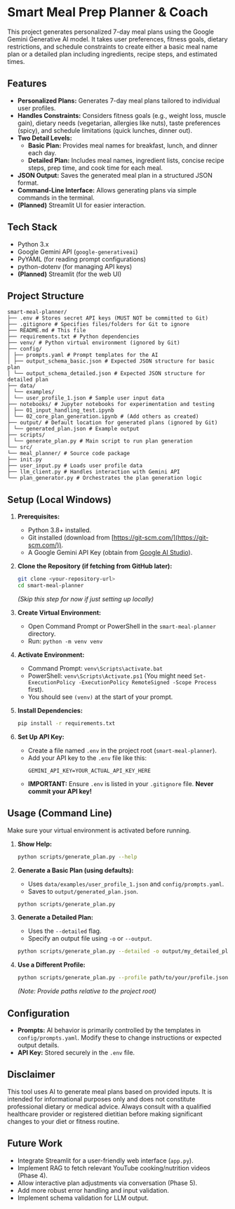 # Smart Meal Prep Planner & Coach

This project generates personalized 7-day meal plans using the Google Gemini Generative AI model. It takes user preferences, fitness goals, dietary restrictions, and schedule constraints to create either a basic meal name plan or a detailed plan including ingredients, recipe steps, and estimated times.

## Features

*   **Personalized Plans:** Generates 7-day meal plans tailored to individual user profiles.
*   **Handles Constraints:** Considers fitness goals (e.g., weight loss, muscle gain), dietary needs (vegetarian, allergies like nuts), taste preferences (spicy), and schedule limitations (quick lunches, dinner out).
*   **Two Detail Levels:**
    *   **Basic Plan:** Provides meal names for breakfast, lunch, and dinner each day.
    *   **Detailed Plan:** Includes meal names, ingredient lists, concise recipe steps, prep time, and cook time for each meal.
*   **JSON Output:** Saves the generated meal plan in a structured JSON format.
*   **Command-Line Interface:** Allows generating plans via simple commands in the terminal.
*   **(Planned)** Streamlit UI for easier interaction.

## Tech Stack

*   Python 3.x
*   Google Gemini API (`google-generativeai`)
*   PyYAML (for reading prompt configurations)
*   python-dotenv (for managing API keys)
*   **(Planned)** Streamlit (for the web UI)

## Project Structure

```
smart-meal-planner/
├── .env # Stores secret API keys (MUST NOT be committed to Git)
├── .gitignore # Specifies files/folders for Git to ignore
├── README.md # This file
├── requirements.txt # Python dependencies
├── venv/ # Python virtual environment (ignored by Git)
├── config/
│ ├── prompts.yaml # Prompt templates for the AI
│ ├── output_schema_basic.json # Expected JSON structure for basic plan
│ └── output_schema_detailed.json # Expected JSON structure for detailed plan
├── data/
│ └── examples/
│ └── user_profile_1.json # Sample user input data
├── notebooks/ # Jupyter notebooks for experimentation and testing
│ ├── 01_input_handling_test.ipynb
│ └── 02_core_plan_generation.ipynb # (Add others as created)
├── output/ # Default location for generated plans (ignored by Git)
│ └── generated_plan.json # Example output
├── scripts/
│ └── generate_plan.py # Main script to run plan generation
└── src/
└── meal_planner/ # Source code package
├── init.py
├── user_input.py # Loads user profile data
├── llm_client.py # Handles interaction with Gemini API
└── plan_generator.py # Orchestrates the plan generation logic

```



## Setup (Local Windows)

1.  **Prerequisites:**
    *   Python 3.8+ installed.
    *   Git installed (download from [https://git-scm.com/](https://git-scm.com/)).
    *   A Google Gemini API Key (obtain from [Google AI Studio](https://aistudio.google.com/)).

2.  **Clone the Repository (if fetching from GitHub later):**
    ```bash
    git clone <your-repository-url>
    cd smart-meal-planner
    ```
    *(Skip this step for now if just setting up locally)*

3.  **Create Virtual Environment:**
    *   Open Command Prompt or PowerShell in the `smart-meal-planner` directory.
    *   Run: `python -m venv venv`

4.  **Activate Environment:**
    *   Command Prompt: `venv\Scripts\activate.bat`
    *   PowerShell: `venv\Scripts\Activate.ps1` (You might need `Set-ExecutionPolicy -ExecutionPolicy RemoteSigned -Scope Process` first).
    *   You should see `(venv)` at the start of your prompt.

5.  **Install Dependencies:**
    ```bash
    pip install -r requirements.txt
    ```

6.  **Set Up API Key:**
    *   Create a file named `.env` in the project root (`smart-meal-planner`).
    *   Add your API key to the `.env` file like this:
        ```
        GEMINI_API_KEY=YOUR_ACTUAL_API_KEY_HERE
        ```
    *   **IMPORTANT:** Ensure `.env` is listed in your `.gitignore` file. **Never commit your API key!**

## Usage (Command Line)

Make sure your virtual environment is activated before running.

1.  **Show Help:**
    ```bash
    python scripts/generate_plan.py --help
    ```

2.  **Generate a Basic Plan (using defaults):**
    *   Uses `data/examples/user_profile_1.json` and `config/prompts.yaml`.
    *   Saves to `output/generated_plan.json`.
    ```bash
    python scripts/generate_plan.py
    ```

3.  **Generate a Detailed Plan:**
    *   Uses the `--detailed` flag.
    *   Specify an output file using `-o` or `--output`.
    ```bash
    python scripts/generate_plan.py --detailed -o output/my_detailed_plan.json
    ```

4.  **Use a Different Profile:**
    ```bash
    python scripts/generate_plan.py --profile path/to/your/profile.json -o output/custom_plan.json
    ```
    *(Note: Provide paths relative to the project root)*

## Configuration

*   **Prompts:** AI behavior is primarily controlled by the templates in `config/prompts.yaml`. Modify these to change instructions or expected output details.
*   **API Key:** Stored securely in the `.env` file.

## Disclaimer

This tool uses AI to generate meal plans based on provided inputs. It is intended for informational purposes only and does not constitute professional dietary or medical advice. Always consult with a qualified healthcare provider or registered dietitian before making significant changes to your diet or fitness routine.

## Future Work

*   Integrate Streamlit for a user-friendly web interface (`app.py`).
*   Implement RAG to fetch relevant YouTube cooking/nutrition videos (Phase 4).
*   Allow interactive plan adjustments via conversation (Phase 5).
*   Add more robust error handling and input validation.
*   Implement schema validation for LLM output.
